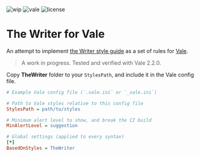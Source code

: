 ![wip](https://img.shields.io/badge/-WIP-yellow) ![vale](https://img.shields.io/badge/Vale-&ge;v2.2.0-blue) ![license](https://img.shields.io/badge/License-MIT-green)

# The Writer for Vale

An attempt to implement [the Writer style guide](http://www.thewriter.com/what-we-think/style-guide/) as a set of rules for [Vale](https://errata-ai.gitbook.io/vale/).

> A work in progress.
> Tested and verified with Vale 2.2.0.

Copy **TheWriter** folder to your `StylesPath`, and include it in the Vale config file.

```ini
# Example Vale config file (`.vale.ini` or `_vale.ini`)

# Path to Vale styles relative to this config file
StylesPath = path/to/styles

# Minimum alert level to show, and break the CI build
MinAlertLevel = suggestion

# Global settings (applied to every syntax)
[*]
BasedOnStyles = TheWriter
```
